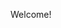 <!DOCTYPE html>
<html>
<head>
<p> Welcome! <p>
</head>

<style>

<<<<<<< HEAD:projectgoals.md
body {
  background-color: rgb(200,137,255);
}

<style>
=======
>>>>>>> 11f4fcce198c48408c99cbf82a6b4e63b77b138f:projectgoals.html
<p>This page is set up to help students navigate online learning.</p>
<p>We hope these resources can help.</p>

</body>
</html>
